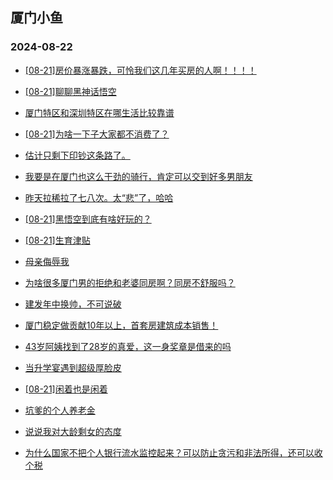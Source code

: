 ## 厦门小鱼 
### 2024-08-22

+ [[08-21]房价暴涨暴跌，可怜我们这几年买房的人啊！！！！](http://bbs.xmfish.com/read-htm-tid-18234323.html)

+ [[08-21]聊聊黑神话悟空](http://bbs.xmfish.com/read-htm-tid-18234373.html)

+ [厦门特区和深圳特区在哪生活比较靠谱](http://bbs.xmfish.com/read-htm-tid-18234306.html)

+ [[08-21]为啥一下子大家都不消费了？](http://bbs.xmfish.com/read-htm-tid-18234424.html)

+ [估计只剩下印钞这条路了。](http://bbs.xmfish.com/read-htm-tid-18234368.html)

+ [我要是在厦门也这么干劲的骑行，肯定可以交到好多男朋友](http://bbs.xmfish.com/read-htm-tid-18234450.html)

+ [昨天拉稀拉了七八次。太“悲”了，哈哈](http://bbs.xmfish.com/read-htm-tid-18234358.html)

+ [[08-21]黑悟空到底有啥好玩的？](http://bbs.xmfish.com/read-htm-tid-18234352.html)

+ [[08-21]生育津贴](http://bbs.xmfish.com/read-htm-tid-18234337.html)

+ [母亲侮辱我](http://bbs.xmfish.com/read-htm-tid-18234351.html)

+ [为啥很多厦门男的拒绝和老婆同房啊？同房不舒服吗？](http://bbs.xmfish.com/read-htm-tid-18234602.html)

+ [建发年中换帅，不可说破](http://bbs.xmfish.com/read-htm-tid-18234608.html)

+ [厦门稳定做贡献10年以上，首套房建筑成本销售！](http://bbs.xmfish.com/read-htm-tid-18234459.html)

+ [43岁阿姨找到了28岁的真爱，这一身奖章是借来的吗](http://bbs.xmfish.com/read-htm-tid-18234647.html)

+ [当升学宴遇到超级厚脸皮](http://bbs.xmfish.com/read-htm-tid-18234565.html)

+ [[08-21]闲着也是闲着](http://bbs.xmfish.com/read-htm-tid-18234366.html)

+ [坑爹的个人养老金](http://bbs.xmfish.com/read-htm-tid-18234624.html)

+ [说说我对大龄剩女的态度](http://bbs.xmfish.com/read-htm-tid-18234619.html)

+ [为什么国家不把个人银行流水监控起来？可以防止贪污和非法所得，还可以收个税](http://bbs.xmfish.com/read-htm-tid-18234577.html)

